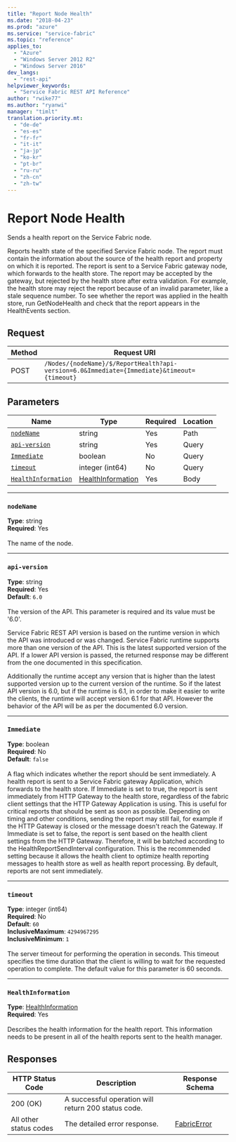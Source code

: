 ```yaml
---
title: "Report Node Health"
ms.date: "2018-04-23"
ms.prod: "azure"
ms.service: "service-fabric"
ms.topic: "reference"
applies_to: 
  - "Azure"
  - "Windows Server 2012 R2"
  - "Windows Server 2016"
dev_langs: 
  - "rest-api"
helpviewer_keywords: 
  - "Service Fabric REST API Reference"
author: "rwike77"
ms.author: "ryanwi"
manager: "timlt"
translation.priority.mt: 
  - "de-de"
  - "es-es"
  - "fr-fr"
  - "it-it"
  - "ja-jp"
  - "ko-kr"
  - "pt-br"
  - "ru-ru"
  - "zh-cn"
  - "zh-tw"
---
```

# Report Node Health
Sends a health report on the Service Fabric node.

Reports health state of the specified Service Fabric node. The report must contain the information about the source of the health report and property on which it is reported.
The report is sent to a Service Fabric gateway node, which forwards to the health store.
The report may be accepted by the gateway, but rejected by the health store after extra validation.
For example, the health store may reject the report because of an invalid parameter, like a stale sequence number.
To see whether the report was applied in the health store, run GetNodeHealth and check that the report appears in the HealthEvents section.


## Request
| Method | Request URI |
| ------ | ----------- |
| POST | `/Nodes/{nodeName}/$/ReportHealth?api-version=6.0&Immediate={Immediate}&timeout={timeout}` |


## Parameters
| Name | Type | Required | Location |
| --- | --- | --- | --- |
| [`nodeName`](#nodename) | string | Yes | Path |
| [`api-version`](#api-version) | string | Yes | Query |
| [`Immediate`](#immediate) | boolean | No | Query |
| [`timeout`](#timeout) | integer (int64) | No | Query |
| [`HealthInformation`](#healthinformation) | [HealthInformation](sfclient-model-healthinformation.md) | Yes | Body |

____
### `nodeName`
__Type__: string <br/>
__Required__: Yes<br/>
<br/>
The name of the node.

____
### `api-version`
__Type__: string <br/>
__Required__: Yes<br/>
__Default__: `6.0` <br/>
<br/>
The version of the API. This parameter is required and its value must be '6.0'.

Service Fabric REST API version is based on the runtime version in which the API was introduced or was changed. Service Fabric runtime supports more than one version of the API. This is the latest supported version of the API. If a lower API version is passed, the returned response may be different from the one documented in this specification.

Additionally the runtime accept any version that is higher than the latest supported version up to the current version of the runtime. So if the latest API version is 6.0, but if the runtime is 6.1, in order to make it easier to write the clients, the runtime will accept version 6.1 for that API. However the behavior of the API will be as per the documented 6.0 version.


____
### `Immediate`
__Type__: boolean <br/>
__Required__: No<br/>
__Default__: `false` <br/>
<br/>
A flag which indicates whether the report should be sent immediately.
A health report is sent to a Service Fabric gateway Application, which forwards to the health store.
If Immediate is set to true, the report is sent immediately from HTTP Gateway to the health store, regardless of the fabric client settings that the HTTP Gateway Application is using.
This is useful for critical reports that should be sent as soon as possible.
Depending on timing and other conditions, sending the report may still fail, for example if the HTTP Gateway is closed or the message doesn't reach the Gateway.
If Immediate is set to false, the report is sent based on the health client settings from the HTTP Gateway. Therefore, it will be batched according to the HealthReportSendInterval configuration.
This is the recommended setting because it allows the health client to optimize health reporting messages to health store as well as health report processing.
By default, reports are not sent immediately.


____
### `timeout`
__Type__: integer (int64) <br/>
__Required__: No<br/>
__Default__: `60` <br/>
__InclusiveMaximum__: `4294967295` <br/>
__InclusiveMinimum__: `1` <br/>
<br/>
The server timeout for performing the operation in seconds. This timeout specifies the time duration that the client is willing to wait for the requested operation to complete. The default value for this parameter is 60 seconds.

____
### `HealthInformation`
__Type__: [HealthInformation](sfclient-model-healthinformation.md) <br/>
__Required__: Yes<br/>
<br/>
Describes the health information for the health report. This information needs to be present in all of the health reports sent to the health manager.

## Responses

| HTTP Status Code | Description | Response Schema |
| --- | --- | --- |
| 200 (OK) | A successful operation will return 200 status code.<br/> |  |
| All other status codes | The detailed error response.<br/> | [FabricError](sfclient-model-fabricerror.md) |
